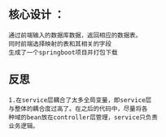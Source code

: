 ## 核心设计 ：

    通过前端输入的数据库数据，返回相应的数据表。
    同时前端选择映射的表和其相关的字段
    生成了一个springboot项目并打包下载
    
    
## 反思

    1.在service层耦合了太多全局变量，即service层
    与整体的耦合度过高了。在之后的代码中，尽量将各
    种域的bean放在controller层管理，service只负责
    业务逻辑。